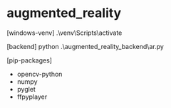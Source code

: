 # augmented_reality
[windows-venv]
.\venv\Scripts\activate

[backend]
python .\augmented_reality_backend\ar.py

[pip-packages]
- opencv-python
- numpy
- pyglet
- ffpyplayer